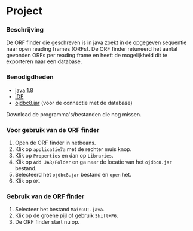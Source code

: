 # Project

<h3>Beschrijving</h3>

De ORF finder die geschreven is in java zoekt in de opgegeven sequentie naar open reading frames (ORFs).
De ORF finder retuneerd het aantal gevonden ORFs per reading frame en heeft de mogelijkheid dit te exporteren naar een database. 

<h3>Benodigdheden</h3>

* [java 1.8](http://www.oracle.com/technetwork/java/javase/downloads/jdk8-downloads-2133151.html)
* [IDE](https://netbeans.org/downloads/)
* [ojdbc8.jar](http://www.oracle.com/technetwork/database/features/jdbc/jdbc-ucp-122-3110062.html) (voor de connectie met de database)

Download de programma's/bestanden die nog missen.

<h3>Voor gebruik van de ORF finder</h3>

1. Open de ORF finder in netbeans.
2. Klik op ```applicatie7a``` met de rechter muis knop.
3. Klik op ```Properties``` en dan op ```Libraries```.
4. Klik op ```Add JAR/Folder``` en ga naar de locatie van het ```ojdbc8.jar``` bestand.
5. Selecteerd het ```ojdbc8.jar``` bestand en ```open``` het.
6. Klik op ```OK```.

<h3>Gebruik van de ORF finder</h3>

1. Selecteer het bestand ```MainGUI.java```.
2. Klik op de groene pijl of gebruik ```Shift+F6```. 
3. De ORF finder start nu op.
